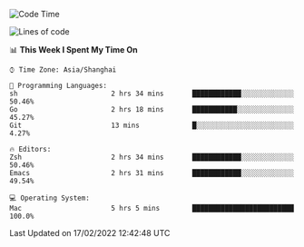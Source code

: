 <!--START_SECTION:waka-->
![Code Time](http://img.shields.io/badge/Code%20Time-616%20hrs%2025%20mins-blue)

![Lines of code](https://img.shields.io/badge/From%20Hello%20World%20I%27ve%20Written-22%20Thousand%20lines%20of%20code-blue)

📊 **This Week I Spent My Time On** 

```text
⌚︎ Time Zone: Asia/Shanghai

💬 Programming Languages: 
sh                       2 hrs 34 mins       ████████████░░░░░░░░░░░░░   50.46% 
Go                       2 hrs 18 mins       ███████████░░░░░░░░░░░░░░   45.27% 
Git                      13 mins             █░░░░░░░░░░░░░░░░░░░░░░░░   4.27%

🔥 Editors: 
Zsh                      2 hrs 34 mins       ████████████░░░░░░░░░░░░░   50.46% 
Emacs                    2 hrs 31 mins       ████████████░░░░░░░░░░░░░   49.54%

💻 Operating System: 
Mac                      5 hrs 5 mins        █████████████████████████   100.0%

```


 Last Updated on 17/02/2022 12:42:48 UTC
<!--END_SECTION:waka-->
